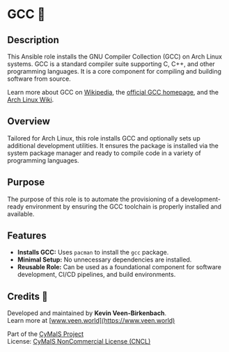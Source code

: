 # GCC 🧠

## Description

This Ansible role installs the GNU Compiler Collection (GCC) on Arch Linux systems. GCC is a standard compiler suite supporting C, C++, and other programming languages. It is a core component for compiling and building software from source.

Learn more about GCC on [Wikipedia](https://en.wikipedia.org/wiki/GNU_Compiler_Collection), the [official GCC homepage](https://gcc.gnu.org/), and the [Arch Linux Wiki](https://wiki.archlinux.org/title/GCC).

## Overview

Tailored for Arch Linux, this role installs GCC and optionally sets up additional development utilities. It ensures the package is installed via the system package manager and ready to compile code in a variety of programming languages.

## Purpose

The purpose of this role is to automate the provisioning of a development-ready environment by ensuring the GCC toolchain is properly installed and available.

## Features

- **Installs GCC:** Uses `pacman` to install the `gcc` package.
- **Minimal Setup:** No unnecessary dependencies are installed.
- **Reusable Role:** Can be used as a foundational component for software development, CI/CD pipelines, and build environments.

## Credits 📝

Developed and maintained by **Kevin Veen-Birkenbach**.  
Learn more at [www.veen.world](https://www.veen.world)

Part of the [CyMaIS Project](https://github.com/kevinveenbirkenbach/cymais)  
License: [CyMaIS NonCommercial License (CNCL)](https://s.veen.world/cncl)
